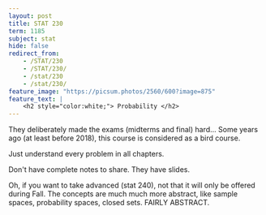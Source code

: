 ```yaml
---
layout: post
title: STAT 230
term: 1185
subject: stat
hide: false
redirect_from:
    - /STAT/230
    - /STAT/230/
    - /stat/230
    - /stat/230/
feature_image: "https://picsum.photos/2560/600?image=875"
feature_text: |
    <h2 style="color:white;"> Probability </h2>
---
```


They deliberately made the exams (midterms and final) hard... Some years ago (at least before 2018), this course is considered as a bird course.

Just understand every problem in all chapters.

Don't have complete notes to share. They have slides.

Oh, if you want to take advanced (stat 240), not that it will only be offered during Fall. The concepts are much much more abstract, like sample spaces, probability spaces, closed sets. FAIRLY ABSTRACT.
